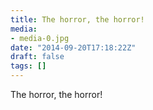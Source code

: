 ```yaml
---
title: The horror, the horror!
media:
- media-0.jpg
date: "2014-09-20T17:18:22Z"
draft: false
tags: []
---
```

The horror, the horror\!
